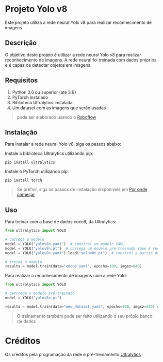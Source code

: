 # Projeto Yolo v8
Este projeto utiliza a rede neural Yolo v8 para realizar reconhecimento de imagens.

## Descrição
O objetivo deste projeto é utilizar a rede neural Yolo v8 para realizar reconhecimento de imagens. A rede neural foi treinada com dados próprios e é capaz de detectar objetos em imagens.

## Requisitos
1. Python 3.6 ou superior (até 3.9)
2. PyTorch instalado
3. Biblioteca Ultralytics instalada
4. Um dataset com as imagens que serão usadas
>pode ser elaborado usando o [Roboflow](https://roboflow.com/)

## Instalação
Para instalar a rede neural Yolo v8, siga os passos abaixo:

Instale a biblioteca Ultralytics utilizando pip:
```
pip install ultralytics
```
Instale o PyTorch utilizando pip:
```
pip install torch
```
>Se prefirir, siga os passos de instalação disponíveis em [Por onde começar](https://docs.ultralytics.com/#where-to-start)

## Uso
Para treinar com a base de dados coco8, da Ultralytics:
```python
from ultralytics import YOLO

# carrega o modelo
model = YOLO("yolov8n.yaml")  # constroi um modelo YAML
model = YOLO("yolov8n.pt")  # carrega um modelo pré-treinado (que é recomendado para o treinamento)
model = YOLO("yolov8n.yaml").load("yolov8n.pt")  # constrói a partir do YAML e gera os WHEIGHTS

# treina o modelo
results = model.train(data="coco8.yaml", epochs=100, imgsz=640)
```
Para realizar o reconhecimento de imagens com a rede Yolo:
```python
from ultralytics import YOLO

# carrrega o modelo pré-treinado
model = YOLO("yolov8n.pt")

results = model.train(data="meu_dataset.yaml", epochs=100, imgsz=640) # lembre-se de trocar o caminho "meu_dataset" para a sua base de dados
```
>O treinamento também pode ser feito utilizando o seu própio banco de dados

# Créditos
Os créditos pela programação da rede e pré-treinamento [Ultralytics](https://docs.ultralytics.com/)
